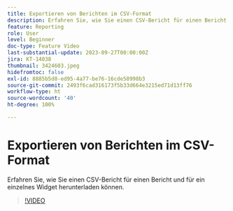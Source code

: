 ```yaml
---
title: Exportieren von Berichten im CSV-Format
description: Erfahren Sie, wie Sie einen CSV-Bericht für einen Bericht und für ein einzelnes Widget herunterladen können.
feature: Reporting
role: User
level: Beginner
doc-type: Feature Video
last-substantial-update: 2023-09-27T00:00:00Z
jira: KT-14038
thumbnail: 3424603.jpeg
hidefromtoc: false
exl-id: 8885b5d8-ed95-4a77-be76-16cde58998b3
source-git-commit: 2493f6cad316173f5b33d664e3215ed71d13ff76
workflow-type: ht
source-wordcount: '40'
ht-degree: 100%

---
```


# Exportieren von Berichten im CSV-Format

Erfahren Sie, wie Sie einen CSV-Bericht für einen Bericht und für ein einzelnes Widget herunterladen können.

>[!VIDEO](https://video.tv.adobe.com/v/3424603/?learn=on)
